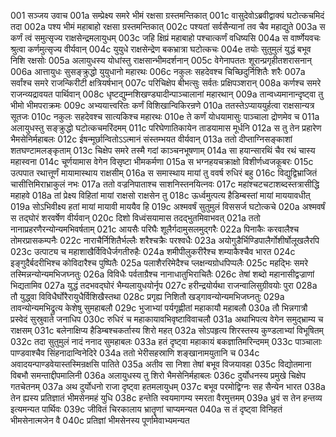 001  सञ्जय उवाच
001a सम्प्रेक्ष्य समरे भीमं रक्षसा ग्रस्तमन्तिकात्
001c वासुदेवोऽब्रवीद्वाक्यं घटोत्कचमिदं तदा
002a पश्य भीमं महाबाहो रक्षसा ग्रस्तमन्तिकात्
002c पश्यतां सर्वसैन्यानां तव चैव महाद्युते
003a स कर्णं त्वं समुत्सृज्य राक्षसेन्द्रमलायुधम्
003c जहि क्षिप्रं महाबाहो पश्चात्कर्णं वधिष्यसि
004a स वार्ष्णेयवचः श्रुत्वा कर्णमुत्सृज्य वीर्यवान्
004c युयुधे राक्षसेन्द्रेण बकभ्रात्रा घटोत्कचः
004e तयोः सुतुमुलं युद्धं बभूव निशि रक्षसोः
005a अलायुधस्य योधांस्तु राक्षसान्भीमदर्शनान्
005c वेगेनापततः शूरान्प्रगृहीतशरासनान्
006a आत्तायुधः सुसङ्क्रुद्धो युयुधानो महारथः
006c नकुलः सहदेवश्च चिच्छिदुर्निशितैः शरैः
007a सर्वांश्च समरे राजन्किरीटी क्षत्रियर्षभान्
007c परिचिक्षेप बीभत्सुः सर्वतः प्रक्षिपञ्शरान्
008a कर्णश्च समरे राजन्व्यद्रावयत पार्थिवान्
008c धृष्टद्युम्नशिखण्ड्यादीन्पाञ्चालानां महारथान्
009a तान्वध्यमानान्दृष्ट्वा तु भीमो भीमपराक्रमः
009c अभ्ययात्त्वरितः कर्णं विशिखान्विकिरन्रणे
010a ततस्तेऽप्याययुर्हत्वा राक्षसान्यत्र सूतजः
010c नकुलः सहदेवश्च सात्यकिश्च महारथः
010e ते कर्णं योधयामासुः पाञ्चाला द्रोणमेव च
011a अलायुधस्तु सङ्क्रुद्धो घटोत्कचमरिंदमम्
011c परिघेणातिकायेन ताडयामास मूर्धनि
012a स तु तेन प्रहारेण भैमसेनिर्महाबलः
012c ईषन्मूर्छान्वितोऽऽत्मानं संस्तम्भयत वीर्यवान्
013a ततो दीप्ताग्निसङ्काशां शतघण्टामलङ्कृताम्
013c चिक्षेप समरे तस्मै गदां काञ्चनभूषणाम्
014a सा हयान्सारथिं चैव रथं चास्य महास्वना
014c चूर्णयामास वेगेन विसृष्टा भीमकर्मणा
015a स भग्नहयचक्राक्षो विशीर्णध्वजकूबरः
015c उत्पपात रथात्तूर्णं मायामास्थाय राक्षसीम्
016a स समास्थाय मायां तु ववर्ष रुधिरं बहु
016c विद्युद्विभ्राजितं चासीत्तिमिराभ्राकुलं नभः
017a ततो वज्रनिपाताश्च साशनिस्तनयित्नवः
017c महांश्चटचटाशब्दस्तत्रासीद्धि महाहवे
018a तां प्रेक्ष्य विहितां मायां राक्षसो राक्षसेन तु
018c ऊर्ध्वमुत्पत्य हैडिम्बस्तां मायां माययावधीत्
019a सोऽभिवीक्ष्य हतां मायां मायावी माययैव हि
019c अश्मवर्षं सुतुमुलं विससर्ज घटोत्कचे
020a अश्मवर्षं स तद्घोरं शरवर्षेण वीर्यवान्
020c दिशो विध्वंसयामास तदद्भुतमिवाभवत्
021a ततो नानाप्रहरणैरन्योन्यमभिवर्षताम्
021c आयसैः परिघैः शूलैर्गदामुसलमुद्गरैः
022a पिनाकैः करवालैश्च तोमरप्रासकम्पनैः
022c नाराचैर्निशितैर्भल्लैः शरैश्चक्रैः परश्वधैः
023a अयोगुडैर्भिण्डिपालैर्गोशीर्षोलूखलैरपि
023c उत्पाट्य च महाशाखैर्विविधैर्जगतीरुहैः
024a शमीपीलुकरीरैश्च शम्याकैश्चैव भारत
024c इङ्गुदैर्बदरीभिश्च कोविदारैश्च पुष्पितैः
025a पलाशैररिमेदैश्च प्लक्षन्यग्रोधपिप्पलैः
025c महद्भिः समरे तस्मिन्नन्योन्यमभिजघ्नतुः
026a विविधैः पर्वताग्रैश्च नानाधातुभिराचितैः
026c तेषां शब्दो महानासीद्वज्राणां भिद्यतामिव
027a युद्धं तदभवद्घोरं भैम्यलायुधयोर्नृप
027c हरीन्द्रयोर्यथा राजन्वालिसुग्रीवयोः पुरा
028a तौ युद्ध्वा विविधैर्घोरैरायुधैर्विशिखैस्तथा
028c प्रगृह्य निशितौ खड्गावन्योन्यमभिजघ्नतुः
029a तावन्योन्यमभिद्रुत्य केशेषु सुमहाबलौ
029c भुजाभ्यां पर्यगृह्णीतां महाकायौ महाबलौ
030a तौ भिन्नगात्रौ प्रस्वेदं सुस्रुवाते जनाधिप
030c रुधिरं च महाकायावभिवृष्टाविवाचलौ
031a अथाभिपत्य वेगेन समुद्भ्राम्य च राक्षसम्
031c बलेनाक्षिप्य हैडिम्बश्चकर्तास्य शिरो महत्
032a सोऽपहृत्य शिरस्तस्य कुण्डलाभ्यां विभूषितम्
032c तदा सुतुमुलं नादं ननाद सुमहाबलः
033a हतं दृष्ट्वा महाकायं बकज्ञातिमरिन्दमम्
033c पाञ्चालाः पाण्डवाश्चैव सिंहनादान्विनेदिरे
034a ततो भेरीसहस्राणि शङ्खानामयुतानि च
034c अवादयन्पाण्डवेयास्तस्मिन्रक्षसि पातिते
035a अतीव सा निशा तेषां बभूव विजयावहा
035c विद्योतमाना विबभौ समन्ताद्दीपमालिनी
036a अलायुधस्य तु शिरो भैमसेनिर्महाबलः
036c दुर्योधनस्य प्रमुखे चिक्षेप गतचेतनम्
037a अथ दुर्योधनो राजा दृष्ट्वा हतमलायुधम्
037c बभूव परमोद्विग्नः सह सैन्येन भारत
038a तेन ह्यस्य प्रतिज्ञातं भीमसेनमहं युधि
038c हन्तेति स्वयमागम्य स्मरता वैरमुत्तमम्
039a ध्रुवं स तेन हन्तव्य इत्यमन्यत पार्थिवः
039c जीवितं चिरकालाय भ्रातॄणां चाप्यमन्यत
040a स तं दृष्ट्वा विनिहतं भीमसेनात्मजेन वै
040c प्रतिज्ञां भीमसेनस्य पूर्णामेवाभ्यमन्यत

